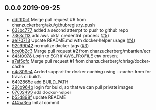 ## 0.0.0 2019-09-25

* [ddb1f0cf](../../commit/ddb1f0cf13b54521eeaf51dc411f1cc5d1e3c9f2) Merge pull request #6 from chanzuckerberg/aku/githubregistry_push
* [638bc777](../../commit/638bc7773a0eb2ca11f087d2bd87cb3b0bc8a502) added a second attempt to push to github repo
* [7363cf13](../../commit/7363cf1304f4494d0c1df4cf64de8d6ca121f964) add aws_okta_credential_process ([#5](../../pull/5))
* [ae170713](../../commit/ae170713bb5b54b51db86e5470847c57965ef324) Update README.md with docker-helper usage ([#4](../../pull/4))
* [92099042](../../commit/92099042092ff27c2a2959f7b76e1e6ed9531216) normalize docker tags ([#3](../../pull/3))
* [bce0b2c3](../../commit/bce0b2c3fe924b2ac7a98ce6e74805bfbebc4690) Merge pull request #2 from chanzuckerberg/mbarrien/ecr
* [846f0978](../../commit/846f09786cc07f24f3e5163e918a9e13db78194a) Login to ECR if AWS_PROFILE env present
* [a7ef5cfc](../../commit/a7ef5cfc0e71fd125038dcb097f416c1d85bd4d1) Merge pull request #1 from chanzuckerberg/chrisg/docker-cache
* [c4a809c4](../../commit/c4a809c4741ecd2c3bc996de2e6e28f0d215d902) Added support for docker caching using --cache-from for travis ci builds
* [6402865e](../../commit/6402865ef2e3537fdf15fed89bd22cd731182933) add BUILD_PATH
* [290b964b](../../commit/290b964bc97e55e75cd24250025b051754127397) login for build, so that we can pull private images
* [87632493](../../commit/876324936b31b46b7ce1cfed8924d0f7bb4e567c) add docker-helper
* [b53d898f](../../commit/b53d898f83cbc2189ee2cfd53e8350aa2357051e) update README
* [4f4aa3ea](../../commit/4f4aa3ea50f292496f8392f59fa0a8fe4efe45ce) Initial commit

